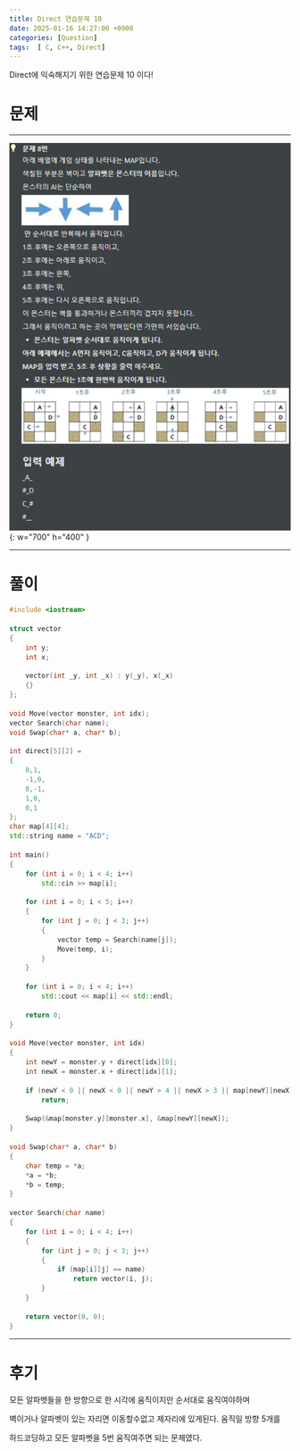 ```yaml
---
title: Direct 연습문제 10
date: 2025-01-16 14:27:00 +0900
categories: [Question]  
tags:  [ C, C++, Direct]
---
```


Direct에 익숙해지기 위한 연습문제 10 이다!

# 문제   
---------------------------------------
![Desktop View](/assets/img/Direct10.png){: w="700" h="400" }

---------------------------------------

# 풀이

```c++
#include <iostream>

struct vector
{
    int y;
    int x;
    
    vector(int _y, int _x) : y(_y), x(_x)
    {}
};

void Move(vector monster, int idx);
vector Search(char name);
void Swap(char* a, char* b);

int direct[5][2] = 
{
    0,1,
    -1,0,
    0,-1,
    1,0,
    0,1
};
char map[4][4];
std::string name = "ACD";

int main()
{
    for (int i = 0; i < 4; i++)
        std::cin >> map[i];
    
    for (int i = 0; i < 5; i++)
    {
        for (int j = 0; j < 3; j++)
        {
            vector temp = Search(name[j]);
            Move(temp, i);
        }
    }
    
    for (int i = 0; i < 4; i++)
        std::cout << map[i] << std::endl;
    
    return 0;
}

void Move(vector monster, int idx)
{
    int newY = monster.y + direct[idx][0];
    int newX = monster.x + direct[idx][1];
    
    if (newY < 0 || newX < 0 || newY > 4 || newX > 3 || map[newY][newX] != '_')
        return;
    
    Swap(&map[monster.y][monster.x], &map[newY][newX]);
}

void Swap(char* a, char* b)
{
    char temp = *a;
    *a = *b;
    *b = temp;
}

vector Search(char name)
{
    for (int i = 0; i < 4; i++)
    {
        for (int j = 0; j < 3; j++)
        {
        	if (map[i][j] == name)
        	    return vector(i, j);
        }
    }
    
    return vector(0, 0);
}
```
---------------------------------------

# 후기

모든 알파벳들을 한 방향으로 한 시각에 움직이지만 순서대로 움직여야하며

벽이거나 알파벳이 있는 자리면 이동할수없고 제자리에 있게된다. 움직일 방향 5개를

하드코딩하고 모든 알파벳을 5번 움직여주면 되는 문제였다.

